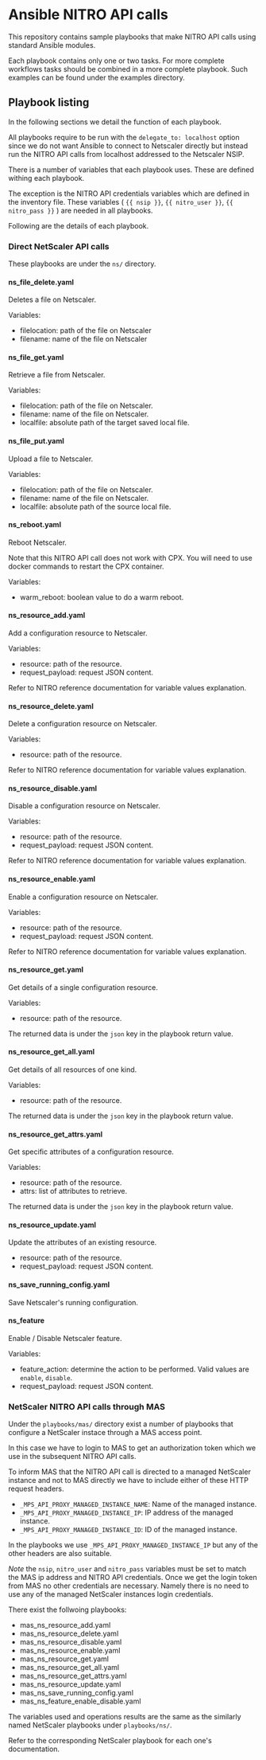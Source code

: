 # Ansible NITRO API calls

This repository contains sample playbooks that make NITRO API calls
using standard Ansible modules.

Each playbook contains only one or two tasks. For more complete workflows tasks
should be combined in a more complete playbook. Such examples can be
found under the examples directory.


## Playbook listing

In the following sections we detail the function of each playbook.

All playbooks require to be run with the `delegate_to: localhost` option
since we do not want Ansible to connect to Netscaler directly but instead
run the NITRO API calls from localhost addressed to the Netscaler NSIP.

There is a number of variables that each playbook uses. These are
defined withing each playbook.

The exception is the NITRO API credentials variables which are defined
in the inventory file. These variables ( `{{ nsip }}`, `{{ nitro_user }}`,
`{{ nitro_pass }}` ) are needed in all playbooks.

Following are the details of each playbook.

### Direct NetScaler API calls

These playbooks are under the `ns/` directory.

#### ns\_file\_delete.yaml

Deletes a file on Netscaler.

Variables:

* filelocation: path of the file on Netscaler
* filename: name of the file on Netscaler

#### ns\_file\_get.yaml

Retrieve a file from Netscaler.

Variables:

* filelocation: path of the file on Netscaler.
* filename: name of the file on Netscaler.
* localfile: absolute path of the target saved local file.

#### ns\_file\_put.yaml

Upload a file to Netscaler.

Variables:

* filelocation: path of the file on Netscaler.
* filename: name of the file on Netscaler.
* localfile: absolute path of the source local file.


#### ns\_reboot.yaml

Reboot Netscaler.

Note that this NITRO API call does not work with CPX.
You will need to use docker commands to restart the CPX container.

Variables:

* warm\_reboot: boolean value to do a warm reboot.
 
#### ns\_resource\_add.yaml

Add a configuration resource to Netscaler.

Variables:

* resource: path of the resource.
* request\_payload: request JSON content.

Refer to NITRO reference documentation for variable values explanation.

#### ns\_resource\_delete.yaml

Delete a configuration resource on Netscaler.

Variables:

* resource: path of the resource.

Refer to NITRO reference documentation for variable values explanation.

#### ns\_resource\_disable.yaml

Disable a configuration resource on Netscaler.

Variables:

* resource: path of the resource.
* request\_payload: request JSON content.

Refer to NITRO reference documentation for variable values explanation.

#### ns\_resource\_enable.yaml

Enable a configuration resource on Netscaler.

Variables:

* resource: path of the resource.
* request\_payload: request JSON content.

Refer to NITRO reference documentation for variable values explanation.

#### ns\_resource\_get.yaml

Get details of a single configuration resource.

Variables:

* resource: path of the resource.

The returned data is under the `json` key in the playbook return value.


#### ns\_resource\_get\_all.yaml

Get details of all resources of one kind.

Variables:

* resource: path of the resource.

The returned data is under the `json` key in the playbook return value.

#### ns\_resource\_get\_attrs.yaml

Get specific attributes of a configuration resource.

Variables:

* resource: path of the resource.
* attrs: list of attributes to retrieve.

The returned data is under the `json` key in the playbook return value.

#### ns\_resource\_update.yaml

Update the attributes of an existing resource.

* resource: path of the resource.
* request\_payload: request JSON content.


#### ns\_save\_running\_config.yaml

Save Netscaler's running configuration.


#### ns\_feature

Enable / Disable Netscaler feature.

Variables:

* feature\_action: determine the action to be performed. Valid values are `enable`, `disable`.
* request\_payload: request JSON content.


### NetScaler NITRO API calls through MAS

Under the `playbooks/mas/` directory exist a number of
playbooks that configure a NetScaler instace through a
MAS access point.

In this case we have to login to MAS to get an
authorization token which we use in the subsequent NITRO API
calls.

To inform MAS that the NITRO API call is directed to a managed
NetScaler instance and not to MAS directly we have to include either
of these HTTP request headers.

* `_MPS_API_PROXY_MANAGED_INSTANCE_NAME`: Name of the managed instance.
* `_MPS_API_PROXY_MANAGED_INSTANCE_IP`: IP address of the managed instance.
* `_MPS_API_PROXY_MANAGED_INSTANCE_ID`: ID of the managed instance.

In the playbooks we use  `_MPS_API_PROXY_MANAGED_INSTANCE_IP` but any of the
other headers are also suitable.

  *Note* the `nsip`, `nitro_user` and `nitro_pass` variables must be set
  to match the MAS ip address and NITRO API credentials. Once we get the login token
  from MAS no other credentials are necessary.
  Namely there is no need to use any of the managed NetScaler instances login credentials.

There exist the follwoing playbooks:

* mas\_ns\_resource\_add.yaml
* mas\_ns\_resource\_delete.yaml
* mas\_ns\_resource\_disable.yaml
* mas\_ns\_resource\_enable.yaml
* mas\_ns\_resource\_get.yaml
* mas\_ns\_resource\_get\_all.yaml
* mas\_ns\_resource\_get\_attrs.yaml
* mas\_ns\_resource\_update.yaml
* mas\_ns\_save\_running\_config.yaml
* mas\_ns\_feature\_enable\_disable.yaml

The variables used and operations results are the same as
the similarly named NetScaler playbooks under `playbooks/ns/`.

Refer to the corresponding NetScaler playbook for each one's
documentation.
